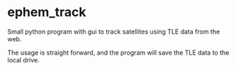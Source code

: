 # ephem_track
Small python program with gui to track satellites using TLE data from the web.

The usage is straight forward, and the program will save the TLE data to the local drive.
